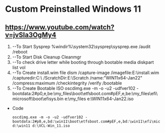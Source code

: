 # Custom Preinstalled Windows 11
## https://www.youtube.com/watch?v=jvSIa3OgMy4
 1. --To Start Sysprep
%windir%\system32\sysprep\sysprep.exe /audit /reboot
 2. --To Start Disk Cleanup
  Cleanmgr
 3. --To check drive letter while booting through bootable media
  diskpart
  list vol
 4. --To Create install.wim file
  dism /capture-image /imagefile:E:\install.wim /capturedir:C:\ /ScratchDir:E:\Scratch /name:"WIN11x64-Jan22" /compress:maximum /checkintegrity /verify /bootable
 5. --To Create Bootable ISO
  oscdimg.exe -m -o -u2 -udfver102 -bootdata:2#p0,e,be:\my_files\boot\etfsboot.com#pEF,e,be:\my_files\efi\microsoft\boot\efisys.bin e:\my_files e:\WIN11x64-Jan22.iso
  
  - Code
    ```
    oscdimg.exe -m -o -u2 -udfver102 -bootdata:2#p0,e,bd:\win11\boot\etfsboot.com#pEF,e,bd:\win11\efi\microsoft\boot\efisys.bin d:\win11 d:\VCL-Win_11.iso

    ```
